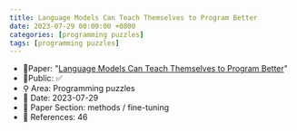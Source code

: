 ```yaml
---
title: Language Models Can Teach Themselves to Program Better
date: 2023-07-29 00:00:00 +0800
categories: [programming puzzles]
tags: [programming puzzles]
---
```


- 📙Paper: "[Language Models Can Teach Themselves to Program Better](https://www.semanticscholar.org/paper/Language-Models-Can-Teach-Themselves-to-Program-Haluptzok-Bowers/ff9a0d405e3afd88552e35a0255ddf9e10c28e36)"
- 🔑Public: ✅
- ⚲ Area: Programming puzzles
- 📅 Date: 2023-07-29
- 🔎 Paper Section: methods / fine-tuning
- 📝 References: 46
